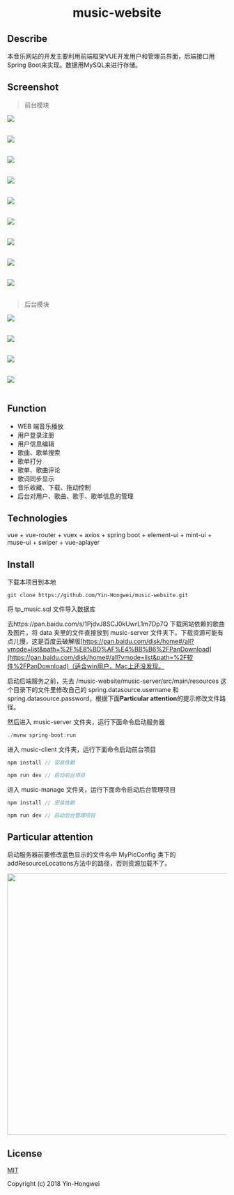 <h1 align="center">music-website</h1>

## Describe

本音乐网站的开发主要利用前端框架VUE开发用户和管理员界面，后端接口用Spring Boot来实现。数据用MySQL来进行存储。


## Screenshot

> 前台模块

<img src="https://github.com/Yin-Hongwei/vue-spring-music/blob/master/Explain/denglu.png"/><br/><br/>

<img src="https://github.com/Yin-Hongwei/vue-spring-music/blob/master/Explain/shouye.png"/><br/><br/>

<img src="https://github.com/Yin-Hongwei/vue-spring-music/blob/master/Explain/gedan.png"/><br/><br/>

<img src="https://github.com/Yin-Hongwei/vue-spring-music/blob/master/Explain/geshou.png"/><br/><br/>

<img src="https://github.com/Yin-Hongwei/vue-spring-music/blob/master/Explain/my.png"/><br/><br/>

<img src="https://github.com/Yin-Hongwei/vue-spring-music/blob/master/Explain/gedanxiangqing.png"/><br/><br/>

<img src="https://github.com/Yin-Hongwei/vue-spring-music/blob/master/Explain/geshouxiangqing.png"/><br/><br/>

<img src="https://github.com/Yin-Hongwei/vue-spring-music/blob/master/Explain/geci.png"/><br/><br/>

<img src="https://github.com/Yin-Hongwei/vue-spring-music/blob/master/Explain/sousuo.png"/><br/><br/>

> 后台模块

<img src="https://github.com/Yin-Hongwei/vue-spring-music/blob/master/Explain/y.png"/><br/><br/>

<img src="https://github.com/Yin-Hongwei/vue-spring-music/blob/master/Explain/s.png"/><br/><br/>

<img src="https://github.com/Yin-Hongwei/vue-spring-music/blob/master/Explain/g.png"/><br/><br/>

<img src="https://github.com/Yin-Hongwei/vue-spring-music/blob/master/Explain/gd.png"/><br/><br/>

## Function

- WEB 端音乐播放
- 用户登录注册
- 用户信息编辑
- 歌曲、歌单搜索
- 歌单打分
- 歌单、歌曲评论
- 歌词同步显示
- 音乐收藏、下载、拖动控制
- 后台对用户、歌曲、歌手、歌单信息的管理



## Technologies

vue + vue-router + vuex + axios + spring boot + element-ui + mint-ui + muse-ui + swiper + vue-aplayer



## Install

下载本项目到本地

```
git clone https://github.com/Yin-Hongwei/music-website.git
```

将 tp_music.sql 文件导入数据库

去https://pan.baidu.com/s/1PjdvJ8SCJ0kUwrL1m7Dp7Q 下载网站依赖的歌曲及图片，将 data 夹里的文件直接放到 music-server 文件夹下。下载资源可能有点儿慢，这是百度云破解版[https://pan.baidu.com/disk/home#/all?vmode=list&path=%2F%E8%BD%AF%E4%BB%B6%2FPanDownload](https://pan.baidu.com/disk/home#/all?vmode=list&path=%2F软件%2FPanDownload)（适合win用户，Mac上还没发现。

启动后端服务之前，先去 /music-website/music-server/src/main/resources 这个目录下的文件里修改自己的 spring.datasource.username 和 spring.datasource.password，根据下面**Particular attention**的提示修改文件路径。

然后进入 music-server 文件夹，运行下面命令启动服务器

```js
./mvnw spring-boot:run
```

进入 music-client 文件夹，运行下面命令启动前台项目

```js
npm install // 安装依赖

npm run dev // 启动前台项目
```

进入 music-manage 文件夹，运行下面命令启动后台管理项目

```js
npm install // 安装依赖

npm run dev // 启动后台管理项目
```



## Particular attention

启动服务器前要修改蓝色显示的文件名中 MyPicConfig 类下的 addResourceLocations方法中的路径，否则资源加载不了。

<img src="https://github.com/Yin-Hongwei/vue-spring-music/blob/master/Explain/Explain.png" width="600"/><br/> 



## License

[MIT](http://opensource.org/licenses/MIT)

Copyright (c) 2018 Yin-Hongwei
